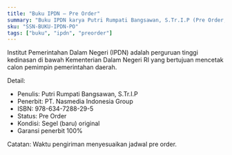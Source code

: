 ```yaml
---
title: "Buku IPDN – Pre Order"
summary: "Buku IPDN karya Putri Rumpati Bangsawan, S.Tr.I.P (Pre Order, segel, original)."
sku: "SSN-BUKU-IPDN-PO"
tags: ["buku", "ipdn", "preorder"]
---
```


Institut Pemerintahan Dalam Negeri (IPDN) adalah perguruan tinggi kedinasan di bawah Kementerian Dalam Negeri RI yang bertujuan mencetak calon pemimpin pemerintahan daerah.

Detail:

- Penulis: Putri Rumpati Bangsawan, S.Tr.I.P
- Penerbit: PT. Nasmedia Indonesia Group
- ISBN: 978-634-7288-29-5
- Status: Pre Order
- Kondisi: Segel (baru) original
- Garansi penerbit 100%

Catatan: Waktu pengiriman menyesuaikan jadwal pre order.